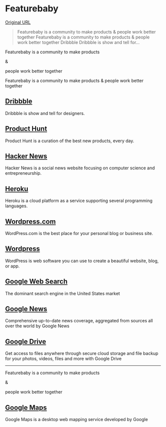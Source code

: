 # Featurebaby

[Original URL](http://www.featurebaby.com/)

> Featurebaby is a community to make products & people work better together Featurebaby is a community to make products & people work better together Dribbble Dribbble is show and tell for...

Featurebaby is a community to make products 

<span class="amp">&amp;</span>

 people work better together

Featurebaby is a community to make products & people work better together

## [Dribbble](http://www.featurebaby.com/p/dribbble)

Dribbble is show and tell for designers.

## [Product Hunt](http://www.featurebaby.com/p/product-hunt)

Product Hunt is a curation of the best new products, every day.

## [Hacker News](http://www.featurebaby.com/p/hacker-news)

Hacker News is a social news website focusing on computer science and entrepreneurship.

## [Heroku](http://www.featurebaby.com/p/heroku)

Heroku is a cloud platform as a service supporting several programming languages.

## [Wordpress.com](http://www.featurebaby.com/p/wordpress-com)

WordPress.com is the best place for your personal blog or business site.

## [Wordpress](http://www.featurebaby.com/p/wordpress)

WordPress is web software you can use to create a beautiful website, blog, or app.

## [Google Web Search](http://www.featurebaby.com/p/google-web-search)

The dominant search engine in the United States market

## [Google News](http://www.featurebaby.com/p/google-news)

Comprehensive up-to-date news coverage, aggregated from sources all over the world by Google News

## [Google Drive](http://www.featurebaby.com/p/google-drive)

Get access to files anywhere through secure cloud storage and file backup for your photos, videos, files and more with Google Drive

--------------------------------------------------------------------------------

Featurebaby is a community to make products 

<span class="amp">&amp;</span>

 people work better together

## [Google Maps](http://www.featurebaby.com/p/google-maps)

Google Maps is a desktop web mapping service developed by Google
